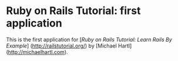 # Ruby on Rails Tutorial: first application

This is the first application for [*Ruby on Rails Tutorial: Learn Rails By Example*] (http://railstutorial.org/) by [Michael Hartl] (http://michaelhartl.com).